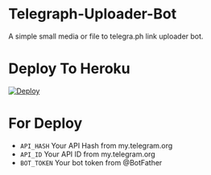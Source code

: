 # Telegraph-Uploader-Bot
A simple small media or file to telegra.ph link uploader bot.

# Deploy To Heroku

[![Deploy](https://www.herokucdn.com/deploy/button.svg)](https://heroku.com/deploy?template=https://github.com/mufazTG/Telegraph-UploaderTG)


# For Deploy
- `API_HASH` Your API Hash from my.telegram.org
- `API_ID` Your API ID from my.telegram.org
- `BOT_TOKEN` Your bot token from @BotFather
